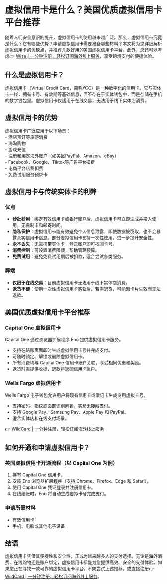 # 虚拟信用卡是什么？美国优质虚拟信用卡平台推荐

随着人们安全意识的提升，虚拟信用卡的使用越来越广泛。那么，虚拟信用卡究竟是什么？它有哪些优势？申请虚拟信用卡需要准备哪些材料？本文将为您详细解析虚拟信用卡的优缺点，并推荐几款好用的美国虚拟信用卡平台。此外，您还可以考虑👉 [Wise | 一分钟注册，轻松订阅海外线上服务](https://bbtdd.com/WildCard)，享受跨境支付的便捷体验。

## 什么是虚拟信用卡？

虚拟信用卡（Virtual Credit Card，简称VCC）是一种数字化的信用卡。它与实体卡一样，拥有卡号、有效期等基础信息，但不存在于实体钱包中，而是存储在手机的数字钱包里。虚拟信用卡仅适用于在线交易，无法用于线下实体店消费。

## 虚拟信用卡的优势

虚拟信用卡广泛应用于以下场景：  
                            - 酒店预订等旅游消费  
                            - 海淘购物  
                            - 游戏充值  
                            - 注册和绑定海外账户（如美区PayPal、Amazon、eBay）  
                            - Facebook、Google、Tiktok等广告平台扣费  
                            - 电商平台店租扣费  
                            - 免费试用服务预绑卡  

## 虚拟信用卡与传统实体卡的利弊

### 优点  
- **秒批秒用**：绑定有效信用卡或银行账户后，虚拟信用卡可立即生成并投入使用，无需制卡和邮寄时间。  
- **隐私保护**：虚拟信用卡能有效避免个人信息泄露，即使数据被窃取，也不会暴露真实信用卡信息。部分虚拟信用卡支持一次性使用，进一步提升安全性。  
- **永不丢失**：无需携带实体卡，登录账户即可找回卡号。  
- **消费控制**：可设置消费限额，帮助管理预算。  
- **免费试用**：避免免费试用期后被扣款，适合尝试各类服务。  

### 弊端  
- **仅限于在线交易**：目前虚拟信用卡无法用于线下实体店消费。  
- **退货不便**：使用一次性虚拟信用卡购物后，若需退货，可能因卡片失效而无法退款。  

## 美国优质虚拟信用卡平台推荐

### Capital One 虚拟信用卡  
Capital One 通过浏览器扩展程序 Eno 提供虚拟信用卡服务。  
- 支持在结账页面即时生成虚拟信用卡号并完成支付。  
- 可随时锁定、解锁或删除虚拟信用卡。  
- 所有消费均与 Capital One 信用卡账户关联，享受相同优惠和奖励。  
- 退货时需提供收据，退款将返回信用卡账户。  

### Wells Fargo 虚拟信用卡  
Wells Fargo 电子钱包允许用户将现有信用卡或借记卡生成专用虚拟卡号。  
- 支持密码、指纹或面部识别解锁，实现无接触支付。  
- 支持 Google Pay、Samsung Pay、Apple Pay 和 PayPal。  
- 适合实体店和在线支付场景。  

👉 [WildCard | 一分钟注册，轻松订阅海外线上服务](https://bbtdd.com/WildCard)  

## 如何开通和申请虚拟信用卡？

### 美国虚拟信用卡开通流程（以 Capital One 为例）  
1. 持有 Capital One 信用卡。  
2. 安装 Eno 浏览器扩展程序（支持 Chrome、Firefox、Edge 和 Safari）。  
3. 使用 Capital One 凭证登录并注册信用卡。  
4. 在线结账时，Eno 将自动生成虚拟卡号完成支付。  

### 申请所需材料  
- 有效信用卡  
- 手机、电脑或其他电子设备  

## 结语  
虚拟信用卡凭借其便捷性和安全性，正成为越来越多人的支付选择。无论是海外消费、在线购物还是账户绑定，虚拟信用卡都能为您提供高效、安全的支付体验。如果您正在寻找一款可靠的虚拟信用卡平台，不妨尝试上述推荐，或直接注册👉 [WildCard | 一分钟注册，轻松订阅海外线上服务](https://bbtdd.com/WildCard)。